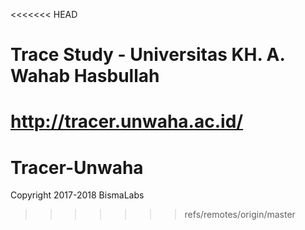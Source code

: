 <<<<<<< HEAD
# Trace Study - Universitas KH. A. Wahab Hasbullah
http://tracer.unwaha.ac.id/
=======
# Tracer-Unwaha
Copyright 2017-2018 BismaLabs
>>>>>>> refs/remotes/origin/master
